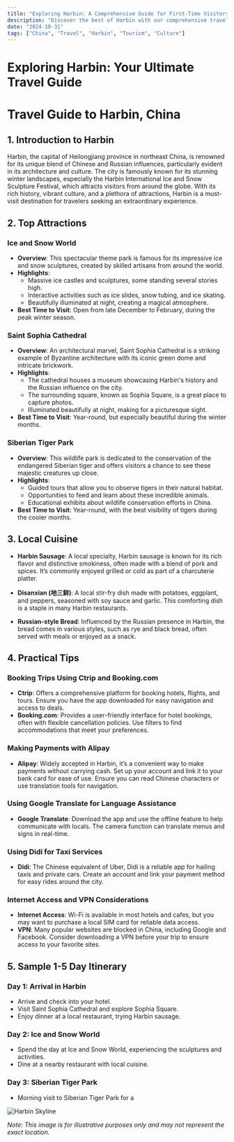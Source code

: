```yaml
---
title: "Exploring Harbin: A Comprehensive Guide for First-Time Visitors"
description: "Discover the best of Harbin with our comprehensive travel guide. Explore top attractions, savor local cuisine, and get insider tips for an unforgettable Chinese adventure."
date: "2024-10-31"
tags: ["China", "Travel", "Harbin", "Tourism", "Culture"]
---
```


# Exploring Harbin: Your Ultimate Travel Guide

# Travel Guide to Harbin, China

## 1. Introduction to Harbin
Harbin, the capital of Heilongjiang province in northeast China, is renowned for its unique blend of Chinese and Russian influences, particularly evident in its architecture and culture. The city is famously known for its stunning winter landscapes, especially the Harbin International Ice and Snow Sculpture Festival, which attracts visitors from around the globe. With its rich history, vibrant culture, and a plethora of attractions, Harbin is a must-visit destination for travelers seeking an extraordinary experience.

## 2. Top Attractions

### Ice and Snow World
- **Overview**: This spectacular theme park is famous for its impressive ice and snow sculptures, created by skilled artisans from around the world.
- **Highlights**:
  - Massive ice castles and sculptures, some standing several stories high.
  - Interactive activities such as ice slides, snow tubing, and ice skating.
  - Beautifully illuminated at night, creating a magical atmosphere.
- **Best Time to Visit**: Open from late December to February, during the peak winter season.

### Saint Sophia Cathedral
- **Overview**: An architectural marvel, Saint Sophia Cathedral is a striking example of Byzantine architecture with its iconic green dome and intricate brickwork.
- **Highlights**:
  - The cathedral houses a museum showcasing Harbin's history and the Russian influence on the city.
  - The surrounding square, known as Sophia Square, is a great place to capture photos.
  - Illuminated beautifully at night, making for a picturesque sight.
- **Best Time to Visit**: Year-round, but especially beautiful during the winter months.

### Siberian Tiger Park
- **Overview**: This wildlife park is dedicated to the conservation of the endangered Siberian tiger and offers visitors a chance to see these majestic creatures up close.
- **Highlights**:
  - Guided tours that allow you to observe tigers in their natural habitat.
  - Opportunities to feed and learn about these incredible animals.
  - Educational exhibits about wildlife conservation efforts in China.
- **Best Time to Visit**: Year-round, with the best visibility of tigers during the cooler months.

## 3. Local Cuisine
- **Harbin Sausage**: A local specialty, Harbin sausage is known for its rich flavor and distinctive smokiness, often made with a blend of pork and spices. It’s commonly enjoyed grilled or cold as part of a charcuterie platter.
  
- **Disanxian (地三鲜)**: A local stir-fry dish made with potatoes, eggplant, and peppers, seasoned with soy sauce and garlic. This comforting dish is a staple in many Harbin restaurants.

- **Russian-style Bread**: Influenced by the Russian presence in Harbin, the bread comes in various styles, such as rye and black bread, often served with meals or enjoyed as a snack.

## 4. Practical Tips

### Booking Trips Using Ctrip and Booking.com
- **Ctrip**: Offers a comprehensive platform for booking hotels, flights, and tours. Ensure you have the app downloaded for easy navigation and access to deals.
- **Booking.com**: Provides a user-friendly interface for hotel bookings, often with flexible cancellation policies. Use filters to find accommodations that meet your preferences.

### Making Payments with Alipay
- **Alipay**: Widely accepted in Harbin, it’s a convenient way to make payments without carrying cash. Set up your account and link it to your bank card for ease of use. Ensure you can read Chinese characters or use translation tools for navigation.

### Using Google Translate for Language Assistance
- **Google Translate**: Download the app and use the offline feature to help communicate with locals. The camera function can translate menus and signs in real-time.

### Using Didi for Taxi Services
- **Didi**: The Chinese equivalent of Uber, Didi is a reliable app for hailing taxis and private cars. Create an account and link your payment method for easy rides around the city.

### Internet Access and VPN Considerations
- **Internet Access**: Wi-Fi is available in most hotels and cafes, but you may want to purchase a local SIM card for reliable data access.
- **VPN**: Many popular websites are blocked in China, including Google and Facebook. Consider downloading a VPN before your trip to ensure access to your favorite sites.

## 5. Sample 1-5 Day Itinerary

### Day 1: Arrival in Harbin
- Arrive and check into your hotel.
- Visit Saint Sophia Cathedral and explore Sophia Square.
- Enjoy dinner at a local restaurant, trying Harbin sausage.

### Day 2: Ice and Snow World
- Spend the day at Ice and Snow World, experiencing the sculptures and activities.
- Dine at a nearby restaurant with local cuisine.

### Day 3: Siberian Tiger Park
- Morning visit to Siberian Tiger Park for a

<img src="https://source.unsplash.com/1600x900/?Harbin,cityscape" alt="Harbin Skyline" loading="lazy">

*Note: This image is for illustrative purposes only and may not represent the exact location.*

